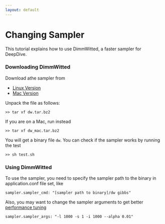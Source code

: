 ```yaml
---
layout: default
---
```


# Changing Sampler

This tutorial explains how to use DimmWitted, a faster sampler for DeepDive.

### Downloading DimmWitted

Download athe sampler from
  
  - [Linux Version]({{site.baseurl}}/assets/dw.tar.bz2)
  - [Mac Version]({{site.baseurl}}/assets/dw_mac.tar.bz2)

Unpack the file as follows:

	>> tar xf dw.tar.bz2

If you are on a Mac, run instead

	>> tar xf dw_mac.tar.bz2

You will get a binary file `dw`. You can check if the sampler works by running the test

	>> sh test.sh

### Using DimmWitted

To use the sampler, you need to specify the sampler path to the binary in application.conf file set, like

	sampler.sampler_cmd: "[sampler path to binary]/dw gibbs"

Also, you may want to change the sampler arguments to get better [performance tuning](performance.html)

	sampler.sampler_args: "-l 1000 -s 1 -i 1000 --alpha 0.01"

